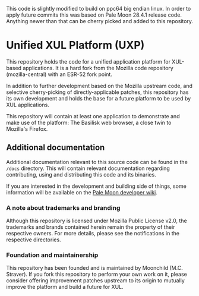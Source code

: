 This code is slightly modified to build on ppc64 big endian linux. In order to
apply future commits this was based on Pale Moon 28.4.1 release code. Anything
newer than that can be cherry picked and added to this repository.

# Unified XUL Platform (UXP)

This repository holds the code for a unified application platform for XUL-based
applications. It is a hard fork from the Mozilla code repository (mozilla-central)
with an ESR-52 fork point.

In addition to further development based on the Mozilla upstream code, and
selective cherry-picking of directly-applicable patches, this repository has its
own development and holds the base for a future platform to be used by XUL
applications.

This repository will contain at least one application to demonstrate and make use
of the platform: The Basilisk web browser, a close twin to Mozilla's Firefox.

## Additional documentation

Additional documentation relevant to this source code can be found in the `/docs`
directory. This will contain relevant documentation regarding contributing,
using and distributing this code and its binaries.

If you are interested in the development and building side of things, some
information will be available on the [Pale Moon developer wiki](http://developer.palemoon.org).

### A note about trademarks and branding

Although this repository is licensed under Mozilla Public License v2.0, the
trademarks and brands contained herein remain the property of their respective
owners. For more details, please see the notifications in the respective directories.

### Foundation and maintainership

This repository has been founded and is maintained by Moonchild (M.C. Straver).
If you fork this repository to perform your own work on it, please consider
offering improvement patches upstream to its origin to mutually improve the
platform and build a future for XUL.
